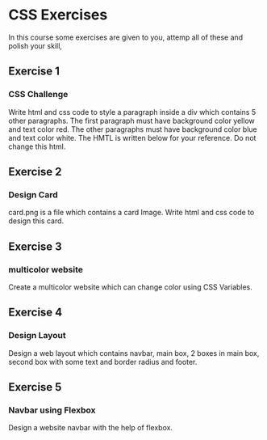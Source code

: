 # CSS Exercises

In this course some exercises are given to you, attemp all of these and polish your skill,

## Exercise 1
### CSS Challenge
Write html and css code to style a paragraph inside a div which contains 5 other paragraphs. The first paragraph must have background color yellow and text color red. The other paragraphs must have background color blue and text color white. The HMTL is written below for your reference. Do not change this html.


## Exercise 2
### Design Card
card.png is a file which contains a card Image. Write html and css code to design this card.


## Exercise 3
### multicolor website
Create a multicolor website which can change color using CSS Variables.


## Exercise 4
### Design Layout
Design a web layout which contains navbar, main box, 2 boxes in main box, second box with some text and border radius and footer. 


## Exercise 5
### Navbar using Flexbox
Design a website navbar with the help of flexbox.